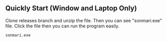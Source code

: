 

## Quickly Start (Window and Laptop Only)

Clone releases branch and unzip the file. 
Then you can see "sonmari.exe" file. 
Click the file then you can run the program easily.

```
sonmari.exe
```
